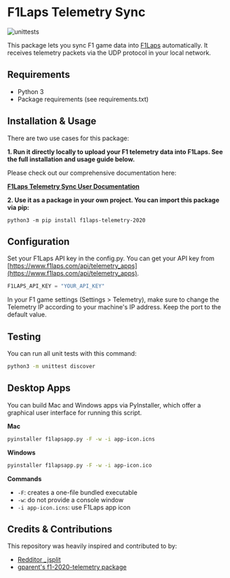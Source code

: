 # F1Laps Telemetry Sync
![unittests](https://github.com/f1laps/f1laps-telemetry/actions/workflows/python-test.yml/badge.svg)

This package lets you sync F1 game data into [F1Laps](https://www.f1laps.com) automatically. It receives telemetry packets via the UDP protocol in your local network.

## Requirements

* Python 3
* Package requirements (see requirements.txt)

## Installation & Usage

There are two use cases for this package:

**1. Run it directly locally to upload your F1 telemetry data into F1Laps. See the full installation and usage guide below.**

Please check out our comprehensive documentation here:

**[F1Laps Telemetry Sync User Documentation](https://www.notion.so/F1Laps-Telemetry-Documentation-55ad605471624066aa67bdd45543eaf7)**

**2. Use it as a package in your own project. You can import this package via pip:**

`python3 -m pip install f1laps-telemetry-2020`


## Configuration

Set your F1Laps API key in the config.py. You can get your API key from [https://www.f1laps.com/api/telemetry_apps](https://www.f1laps.com/api/telemetry_apps).
```python
F1LAPS_API_KEY = "YOUR_API_KEY"
```

In your F1 game settings (Settings > Telemetry), make sure to change the Telemetry IP according to your machine's IP address. Keep the port to the default value.

## Testing
You can run all unit tests with this command:
```bash
python3 -m unittest discover
```

## Desktop Apps
You can build Mac and Windows apps via PyInstaller, which offer a graphical user interface for running this script.

**Mac** 

```bash
pyinstaller f1lapsapp.py -F -w -i app-icon.icns
```

**Windows** 

```bash
pyinstaller f1lapsapp.py -F -w -i app-icon.ico
```

**Commands**

* `-F`: creates a one-file bundled executable
* `-w`: do not provide a console window
* `-i app-icon.icns`: use F1Laps app icon

## Credits & Contributions
This repository was heavily inspired and contributed to by:
* [Redditor _jsplit](https://www.reddit.com/user/_jsplit)
* [gparent's f1-2020-telemetry package](https://gitlab.com/gparent/f1-2020-telemetry/)
